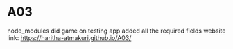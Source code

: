 # A03
node_modules
did game on testing app
added all the required fields
website link: https://haritha-atmakuri.github.io/A03/
